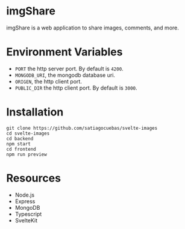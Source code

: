 # imgShare

imgShare is a web application to share images, comments, and more.

# Environment Variables

- `PORT` the http server port. By default is `4200`.
- `MONGODB_URI`, the mongodb database uri.
- `ORIGEN`, the http client port.
- `PUBLIC_DIR` the http client port. By default is `3000`.

# Installation

```
git clone https://github.com/satiagocuebas/svelte-images
cd svelte-images
cd backend
npm start
cd frontend
npm run preview
```

# Resources

- Node.js
- Express
- MongoDB
- Typescript
- SvelteKit
